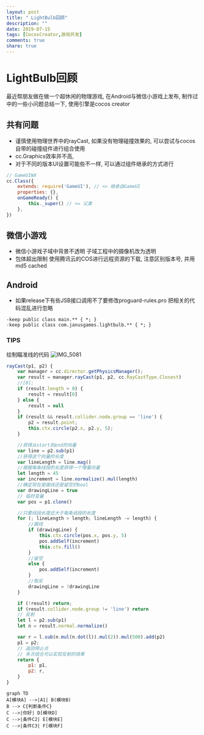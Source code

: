 ```yaml
---
layout: post
title: " LightBulb回顾"
description: ""
date: 2019-07-15
tags: [CocosCreator,游戏开发]
comments: true
share: true
---
```

# LightBulb回顾
最近帮朋友做在做一个超休闲的物理游戏, 在Android与微信小游戏上发布, 制作过中的一些小问题总结一下, 使用引擎是cocos creator 
## 共有问题
* 谨慎使用物理世界中的rayCast, 如果没有物理碰撞效果的, 可以尝试与cocos自带的碰撞组件进行组合使用
* cc.Graphics效率并不高, 
* 对于不同的版本UI设置可能些不一样, 可以通过组件继承的方式进行
 
``` js
// GameUIWX
cc.Class({
	extends: require('GameUI'), // <= 继承自GameUI
	properties: {},
	onGameReady() {
		this._super() // <= 父类
	},
})

```

## 微信小游戏
* 微信小游戏子域中背景不透明
子域工程中的摄像机改为透明
* 包体超出限制
使用腾讯云的COS进行远程资源的下载, 注意区别版本号, 并用md5 cached

## Android
* 如果release下有些JSB接口调用不了要修改proguard-rules.pro 把相关的代码混乱进行忽略
 
``` shell
-keep public class main.** { *; }
-keep public class com.janusgames.lightbulb.** { *; }
```


### TIPS
绘制瞄准线的代码
![IMG_5081](http://pic-blog.test.upcdn.net/2019/07/15/IMG_5081.jpg)

``` js
rayCast(p1, p2) {
    var manager = cc.director.getPhysicsManager();
    var result = manager.rayCast(p1, p2, cc.RayCastType.Closest)
    //[0];
    if (result.length > 0) {
        result = result[0]
    } else {
        result = null
    }
    if (result && result.collider.node.group == 'line') {
        p2 = result.point;
        this.ctx.circle(p2.x, p2.y, 5);
    }

    //获得从start到end的向量
    var line = p2.sub(p1)
    //获得这个向量的长度
    var lineLength = line.mag()
    //根据每条线段的长度获得一个增量向量
    let length = 45
    var increment = line.normalize().mul(length)
    //确定现在是画线还是留空的bool
    var drawingLine = true
    // 临时变量
    var pos = p1.clone()

    //只要线段长度还大于每条线段的长度
    for (; lineLength > length; lineLength -= length) {
        //画线
        if (drawingLine) {
            this.ctx.circle(pos.x, pos.y, 5)
            pos.addSelf(increment)
            this.ctx.fill()
        }
        //留空
        else {
            pos.addSelf(increment)
        }
        //取反
        drawingLine = !drawingLine
    }

    if (!result) return;
    if (result.collider.node.group != 'line') return
    // 反射
    let l = p2.sub(p1)
    let n = result.normal.normalize()

    var r = l.sub(n.mul(n.dot(l)).mul(2)).mul(500).add(p2)
    p1 = p2;
    // 返回停止点
    // 多次组合可以实现反射的效果
    return {
        p1: p1,
        p2: r,
    }
}
```



```mermaid
graph TD
A[模块A] -->|A1| B(模块B)
B --> C{判断条件C}
C -->|你好| D[模块D]
C -->|条件C2| E[模块E]
C -->|条件C3| F[模块F]
```